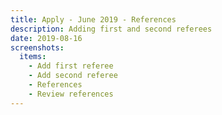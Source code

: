 ```yaml
---
title: Apply - June 2019 - References
description: Adding first and second referees
date: 2019-08-16
screenshots:
  items:
    - Add first referee
    - Add second referee
    - References
    - Review references
---
```

